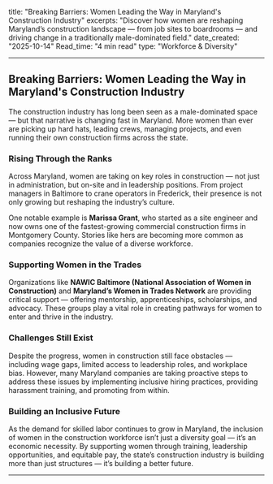 title: "Breaking Barriers: Women Leading the Way in Maryland's Construction Industry"
excerpts: "Discover how women are reshaping Maryland’s construction landscape — from job sites to boardrooms — and driving change in a traditionally male-dominated field."
date_created: "2025-10-14"
Read_time: "4 min read"
type: "Workforce & Diversity"

---

## Breaking Barriers: Women Leading the Way in Maryland's Construction Industry

The construction industry has long been seen as a male-dominated space — but that narrative is changing fast in Maryland. More women than ever are picking up hard hats, leading crews, managing projects, and even running their own construction firms across the state.

### Rising Through the Ranks

Across Maryland, women are taking on key roles in construction — not just in administration, but on-site and in leadership positions. From project managers in Baltimore to crane operators in Frederick, their presence is not only growing but reshaping the industry’s culture.

One notable example is **Marissa Grant**, who started as a site engineer and now owns one of the fastest-growing commercial construction firms in Montgomery County. Stories like hers are becoming more common as companies recognize the value of a diverse workforce.

### Supporting Women in the Trades

Organizations like **NAWIC Baltimore (National Association of Women in Construction)** and **Maryland’s Women in Trades Network** are providing critical support — offering mentorship, apprenticeships, scholarships, and advocacy. These groups play a vital role in creating pathways for women to enter and thrive in the industry.

### Challenges Still Exist

Despite the progress, women in construction still face obstacles — including wage gaps, limited access to leadership roles, and workplace bias. However, many Maryland companies are taking proactive steps to address these issues by implementing inclusive hiring practices, providing harassment training, and promoting from within.

### Building an Inclusive Future

As the demand for skilled labor continues to grow in Maryland, the inclusion of women in the construction workforce isn’t just a diversity goal — it’s an economic necessity. By supporting women through training, leadership opportunities, and equitable pay, the state’s construction industry is building more than just structures — it’s building a better future.

---


